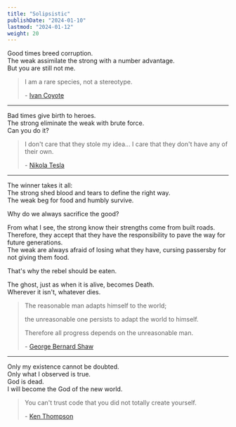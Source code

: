 ```yaml
---
title: "Solipsistic"
publishDate: "2024-01-10"
lastmod: "2024-01-12"
weight: 20
---
```


Good times breed corruption.<br/>
The weak assimilate the strong with a number advantage.<br/>
But you are still not me.<br/>

> I am a rare species, not a stereotype.
>
> \- [Ivan Coyote](https://www.goodreads.com/quotes/248993-i-am-a-rare-species-not-a-stereotype)

---

Bad times give birth to heroes.<br/>
The strong eliminate the weak with brute force.<br/>
Can you do it?<br/>

> I don't care that they stole my idea... I care that they don't have any of their own.
>
> \- [Nikola Tesla](https://quotefancy.com/quote/9874/Nikola-Tesla-I-don-t-care-that-they-stole-my-idea-I-care-that-they-don-t-have-any-of)

---

The winner takes it all:<br/>
The strong shed blood and tears to define the right way.<br/>
The weak beg for food and humbly survive.<br/>

Why do we always sacrifice the good?<br/>

From what I see, the strong know their strengths come from built roads.<br/>
Therefore, they accept that they have the responsibility to pave the way for future generations.<br/>
The weak are always afraid of losing what they have, cursing passersby for not giving them food.<br/>

That's why the rebel should be eaten.<br/>

The ghost, just as when it is alive, becomes Death.<br/>
Wherever it isn't, whatever dies.<br/>

> The reasonable man adapts himself to the world;
>
> the unreasonable one persists to adapt the world to himself.
>
> Therefore all progress depends on the unreasonable man.
>
> \- [George Bernard Shaw](https://quotefancy.com/quote/811991/George-Bernard-Shaw-The-reasonable-man-adapts-himself-to-the-world-the-unreasonable-one)

---

Only my existence cannot be doubted.<br/>
Only what I observed is true.<br/>
God is dead.<br/>
I will become the God of the new world.<br/>

> You can't trust code that you did not totally create yourself.
>
> \- [Ken Thompson](https://www.brainyquote.com/quotes/ken_thompson_254875)
